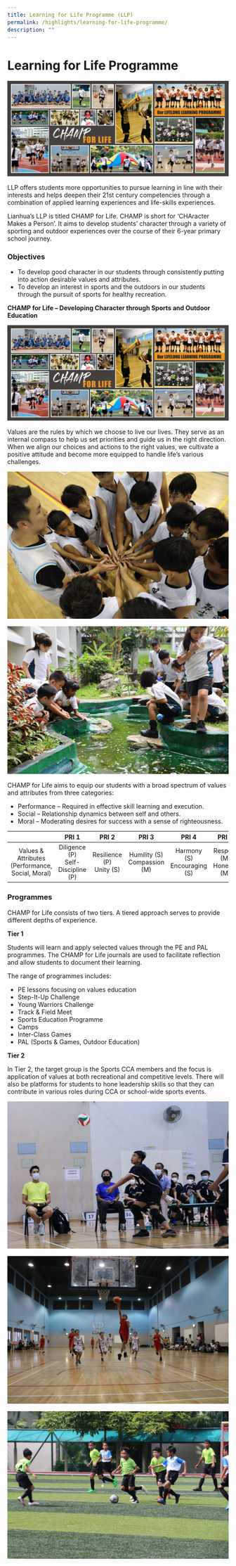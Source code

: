 ```yaml
---
title: Learning for Life Programme (LLP)
permalink: /highlights/learning-for-life-programme/
description: ""
---
```

# Learning for Life Programme

![](/images/Highlights/Learning%20for%20Life%20Programme/Picture%201.jpg)

LLP offers students more opportunities to pursue learning in line with their interests and helps deepen their 21st century competencies through a combination of applied learning experiences and life-skills experiences.


Lianhua’s LLP is titled CHAMP for Life. CHAMP is short for ‘CHAracter Makes a Person’. It aims to develop students’ character through a variety of sporting and outdoor experiences over the course of their 6-year primary school journey.

###  Objectives

*   To develop good character in our students through consistently putting into action desirable values and attributes.
*   To develop an interest in sports and the outdoors in our students through the pursuit of sports for healthy recreation.
  

**CHAMP for Life – Developing Character through Sports and Outdoor Education**

![](/images/Highlights/Learning%20for%20Life%20Programme/Picture%201.jpg)

Values are the rules by which we choose to live our lives. They serve as an internal compass to help us set priorities and guide us in the right direction. When we align our choices and actions to the right values, we cultivate a positive attitude and become more equipped to handle life’s various challenges.

![](/images/Highlights/Learning%20for%20Life%20Programme/Picture%202.jpg) 

![](/images/Highlights/Learning%20for%20Life%20Programme/Picture%203.jpg)

CHAMP for Life aims to equip our students with a broad spectrum of values and attributes from three categories:

* Performance – Required in effective skill learning and execution.
* Social – Relationship dynamics between self and others.
* Moral – Moderating desires for success with a sense of righteousness.

|                                                  |                 PRI 1                |            PRI 2            |              PRI 3             |              PRI 4             |            PRI 5           |                PRI 6                |
|:-------------:|:------------:|:-----------------:|:----------------:|:----------------:|:------------:|:-------------:|
| Values &amp; Attributes (Performance, Social, Moral) | Diligence (P)<br>Self-Discipline (P) | Resilience (P)<br>Unity (S) | Humility (S)<br>Compassion (M) | Harmony (S)<br>Encouraging (S) | Respect (M)<br>Honesty (M) | Sportsmanship (M)<br>Excellence (S) |

### Programmes

CHAMP for Life consists of two tiers. A tiered approach serves to provide different depths of experience.&nbsp;

**Tier 1**

Students will learn and apply selected values through the PE and PAL programmes. The CHAMP for Life journals are used to facilitate reflection and allow students to document their learning.&nbsp;

The range of programmes includes:

*   PE lessons focusing on values education
*   Step-It-Up Challenge
*   Young Warriors Challenge
*   Track &amp; Field Meet
*   Sports Education Programme
*   Camps
*   Inter-Class Games
*   PAL (Sports &amp; Games, Outdoor Education)

**Tier 2**

In Tier 2, the target group is the Sports CCA members and the focus is application of values at both recreational and competitive levels. There will also be platforms for students to hone leadership skills so that they can contribute in various roles during CCA or school-wide sports events.

![](/images/Highlights/Learning%20for%20Life%20Programme/Picture%204.jpg)

![](/images/Highlights/Learning%20for%20Life%20Programme/Picture%205.jpg)

![](/images/Highlights/Learning%20for%20Life%20Programme/Picture%206.jpg)